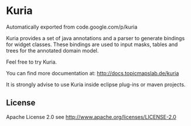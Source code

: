 # Kuria
Automatically exported from code.google.com/p/kuria

Kuria provides a set of java annotations and a parser to generate bindings for widget classes. These bindings are used to input masks, tables and trees for the annotated domain model.

Feel free to try Kuria.

You can find more documentation at: http://docs.topicmapslab.de/kuria

It is strongly advise to use Kuria inside eclipse plug-ins or maven projects.

## License
Apache License 2.0
see http://www.apache.org/licenses/LICENSE-2.0
